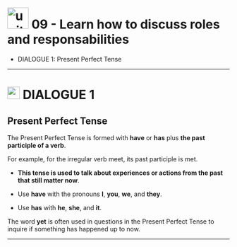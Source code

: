 # <img width="48" height="48" src="https://img.icons8.com/emoji/48/united-kingdom-emoji.png" alt="united-kingdom-emoji"/> 09 - Learn how to discuss roles and responsabilities

- DIALOGUE 1: Present Perfect Tense

---

# <img width="28" height="28" src="https://img.icons8.com/emoji/28/united-kingdom-emoji.png" alt="united-kingdom-emoji"/> DIALOGUE 1

## Present Perfect Tense

The Present Perfect Tense is formed with **have** or **has** plus **the past participle of a verb**. 

For example, for the irregular verb meet, its past participle is met. 

- **This tense is used to talk about experiences or actions from the past that still matter now**.

- Use **have** with the pronouns **I**, **you**, **we**, and **they**.

- Use **has** with **he**, **she**, and **it**.

The word **yet** is often used in questions in the Present Perfect Tense to inquire if something has happened up to now.

---
